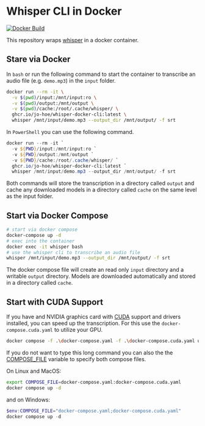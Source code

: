 # Whisper CLI in Docker

[![Docker Build](https://github.com/jo-hoe/whisper-docker-cli/actions/workflows/docker-build-test.yml/badge.svg)](https://github.com/jo-hoe/whisper-docker-cli/actions?workflow=docker-build-test)

This repository wraps [whisper](https://github.com/openai/whisper) in a docker container.

## Stare via Docker

In `bash` or run the following command to start the container to transcribe an audio file (e.g. `demo.mp3`) in the `input` folder.

```bash
docker run --rm -it \
  -v $(pwd)/input:/mnt/input:ro \
  -v $(pwd)/output:/mnt/output \
  -v $(pwd)/cache:/root/.cache/whisper/ \
  ghcr.io/jo-hoe/whisper-docker-cli:latest \
  whisper /mnt/input/demo.mp3 --output_dir /mnt/output/ -f srt
```

In `PowerShell` you can use the following command.

```PowerShell
docker run --rm -it `
  -v ${PWD}/input:/mnt/input:ro `
  -v ${PWD}/output:/mnt/output `
  -v ${PWD}/cache:/root/.cache/whisper/ `
  ghcr.io/jo-hoe/whisper-docker-cli:latest `
  whisper /mnt/input/demo.mp3 --output_dir /mnt/output/ -f srt
```

Both commands will store the transcription in a directory called `output` and cache any downloaded models in a directory called `cache` on the same level as the input folder.

## Start via Docker Compose

```bash
# start via docker compose
docker-compose up -d
# exec into the container
docker exec -it whisper bash
# use the whisper cli to transcribe an audio file
whisper /mnt/input/demo.mp3 --output_dir /mnt/output/ -f srt
```

The docker compose file will create an read only `input` directory and a writable `output` directory.
Models are downloaded automatically and stored in a directory called `cache`.

## Start with CUDA Support

If you have and NVIDIA graphics card with [CUDA](https://developer.nvidia.com/cuda-downloads) support and drivers installed, you can speed up the transcription. For this use the `docker-compose.cuda.yaml` to utilize your GPU.

```bash
docker compose -f .\docker-compose.yaml -f .\docker-compose.cuda.yaml up -d
```

If you do not want to type this long command you can also the the [COMPOSE_FILE](https://docs.docker.com/compose/environment-variables/envvars/#compose_file) variable to specify both compose files.

On Linux and MacOS:

```bash
export COMPOSE_FILE=docker-compose.yaml:docker-compose.cuda.yaml
docker compose up -d
```

and on Windows:

```PowerShell
$env:COMPOSE_FILE="docker-compose.yaml;docker-compose.cuda.yaml"
docker compose up -d
```
